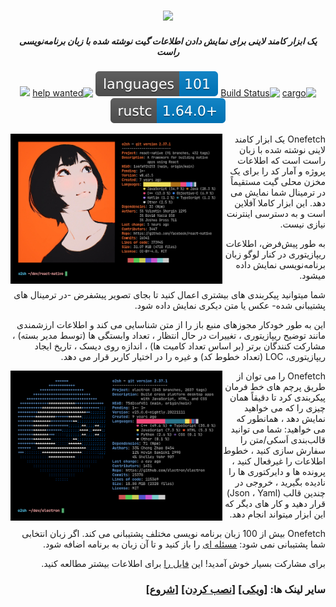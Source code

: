 <div dir="rtl">

<h3 align="center"><img src="../assets/onefetch.svg" height="130px"></h3>

<h5 align="center">یک ابزار کامند لاینی برای نمایش دادن اطلاعات گیت نوشته شده با زبان برنامه‌نویسی راست</h5>

<p align="center">
	<a href="https://crates.io/crates/onefetch"><img src="https://img.shields.io/crates/v/onefetch.svg" alt="cargo"></a>
	<a href="https://github.com/o2sh/onefetch/actions"><img src="https://github.com/o2sh/onefetch/workflows/CI/badge.svg" alt="Build Status"></a>
  <a href="https://onefetch.dev"><img src="../assets/language-badge.svg"></a>
	<a href="https://github.com/o2sh/onefetch/issues?q=is%3Aissue+is%3Aopen+label%3A%22%E2%9D%93+help+wanted%22"><img src="https://img.shields.io/github/issues/o2sh/onefetch/%E2%9D%93%20help%20wanted?color=green" alt="help wanted"></a>
	<a href="./LICENSE.md"><img src="https://img.shields.io/badge/license-MIT-blue.svg"></a>
	<img src="../assets/msrv-badge.svg">
</p>

<img src="../assets/screenshot-1.png" align="left" height="240px">

Onefetch یک ابزار کامند لاینی نوشته شده با زبان راست است که اطلاعات پروژه و آمار کد را برای یک مخزن محلی گیت مستقیماً در ترمینال شما نمایش می دهد. این ابزار کاملا آفلاین است و به دسترسی اینترنت نیازی نیست.

به طور پیش‌فرض، اطلاعات ریپازیتوری در کنار لوگو زبان برنامه‌نویسی نمایش داده میشود.

شما میتوانید پیکربندی های بیشتری اعمال کنید تا بجای تصویر پیشفرض -در ترمینال های پشتیبانی شده- عکس یا متن دیکری نمایش داده شود.

این به طور خودکار مجوزهای منبع باز را از متن شناسایی می کند و اطلاعات ارزشمندی مانند توضیح ریپازیتوری ، تغییرات در حال انتظار ، تعداد وابستگی ها (توسط مدیر بسته) ، مشارکت کنندگان برتر (بر اساس تعداد کامیت ها) ، اندازه روی دیسک ، تاریخ ایجاد ریپازیتوری، LOC (تعداد خطوط کد) و غیره را در اختیار کاربر قرار می دهد.

<img src="../assets/screenshot-2.png" align="left" height="240px">

Onefetch را می توان از طریق پرچم های خط فرمان پیکربندی کرد تا دقیقاً همان چیزی را که می خواهید نمایش دهد ، همانطور که می خواهید: شما می توانید قالب‌بندی اَسکی/متن را سفارش سازی کنید ، خطوط اطلاعات را غیرفعال کنید ، پرونده ها و دایرکتوری ها را نادیده بگیرید ، خروجی در چندین قالب (Json ، Yaml) قرار دهید و کار های دیگر که این ابزار میتواند انجام دهد.

Onefetch بیش از 100 زبان برنامه نویسی مختلف پشتیبانی می کند. اگر زبان انتخابی شما پشتیبانی نمی شود: [مسئله ای](https://github.com/o2sh/onefetch/issues/new/choose) را باز کنید و تا آن زبان به برنامه اضافه شود.

برای مشارکت بسیار خوش آمدید! این [فایل را](../CONTRIBUTING.md) برای اطلاعات بیشتر مطالعه کنید.

### سایر لینک ها: \[[ویکی](https://github.com/o2sh/onefetch/wiki)\] \[[نصب کردن](https://github.com/o2sh/onefetch/wiki/Installation)\] \[[شروع](https://github.com/o2sh/onefetch/wiki/getting-started)\]

</div>
